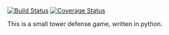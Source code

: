 [![Build Status](https://travis-ci.org/henne90gen/tower_defense.svg?branch=master)](https://travis-ci.org/henne90gen/tower_defense)
[![Coverage Status](https://coveralls.io/repos/github/henne90gen/tower_defense/badge.svg?branch=master)](https://coveralls.io/github/henne90gen/tower_defense?branch=master)

This is a small tower defense game, written in python.
